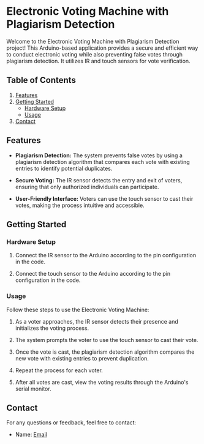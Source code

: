 

# Electronic Voting Machine with Plagiarism Detection


Welcome to the Electronic Voting Machine with Plagiarism Detection project! This Arduino-based application provides a secure and efficient way to conduct electronic voting while also preventing false votes through plagiarism detection. It utilizes IR and touch sensors for vote verification.

## Table of Contents

1. [Features](#features)
2. [Getting Started](#getting-started)
    - [Hardware Setup](#hardware-setup)
    - [Usage](#usage)
3. [Contact](#contact)

## Features

- **Plagiarism Detection:** The system prevents false votes by using a plagiarism detection algorithm that compares each vote with existing entries to identify potential duplicates.

- **Secure Voting:** The IR sensor detects the entry and exit of voters, ensuring that only authorized individuals can participate.

- **User-Friendly Interface:** Voters can use the touch sensor to cast their votes, making the process intuitive and accessible.

## Getting Started

### Hardware Setup

1. Connect the IR sensor to the Arduino according to the pin configuration in the code.

2. Connect the touch sensor to the Arduino according to the pin configuration in the code.


### Usage

Follow these steps to use the Electronic Voting Machine:

1. As a voter approaches, the IR sensor detects their presence and initializes the voting process.

2. The system prompts the voter to use the touch sensor to cast their vote.

3. Once the vote is cast, the plagiarism detection algorithm compares the new vote with existing entries to prevent duplication.

4. Repeat the process for each voter.

5. After all votes are cast, view the voting results through the Arduino's serial monitor.


## Contact

For any questions or feedback, feel free to contact:

- Name: [Email](mailto:chetiwalsimran579@gmmail.com)

